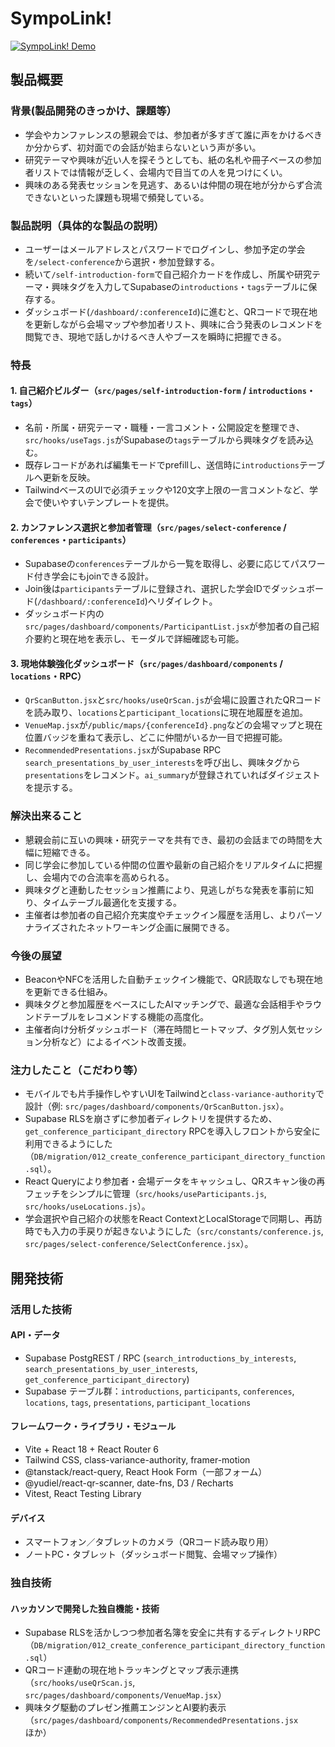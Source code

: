 # SympoLink!

[![SympoLink! Demo](https://jphacks.com/wp-content/uploads/2025/05/JPHACKS2025_ogp.jpg)](https://www.youtube.com/watch?v=lA9EluZugD8)

## 製品概要
### 背景(製品開発のきっかけ、課題等）
- 学会やカンファレンスの懇親会では、参加者が多すぎて誰に声をかけるべきか分からず、初対面での会話が始まらないという声が多い。
- 研究テーマや興味が近い人を探そうとしても、紙の名札や冊子ベースの参加者リストでは情報が乏しく、会場内で目当ての人を見つけにくい。
- 興味のある発表セッションを見逃す、あるいは仲間の現在地が分からず合流できないといった課題も現場で頻発している。

### 製品説明（具体的な製品の説明）
- ユーザーはメールアドレスとパスワードでログインし、参加予定の学会を`/select-conference`から選択・参加登録する。
- 続いて`/self-introduction-form`で自己紹介カードを作成し、所属や研究テーマ・興味タグを入力してSupabaseの`introductions`・`tags`テーブルに保存する。
- ダッシュボード(`/dashboard/:conferenceId`)に進むと、QRコードで現在地を更新しながら会場マップや参加者リスト、興味に合う発表のレコメンドを閲覧でき、現地で話しかけるべき人やブースを瞬時に把握できる。

### 特長
#### 1. 自己紹介ビルダー（`src/pages/self-introduction-form` / `introductions`・`tags`）
- 名前・所属・研究テーマ・職種・一言コメント・公開設定を整理でき、`src/hooks/useTags.js`がSupabaseの`tags`テーブルから興味タグを読み込む。
- 既存レコードがあれば編集モードでprefillし、送信時に`introductions`テーブルへ更新を反映。
- TailwindベースのUIで必須チェックや120文字上限の一言コメントなど、学会で使いやすいテンプレートを提供。

#### 2. カンファレンス選択と参加者管理（`src/pages/select-conference` / `conferences`・`participants`）
- Supabaseの`conferences`テーブルから一覧を取得し、必要に応じてパスワード付き学会にもjoinできる設計。
- Join後は`participants`テーブルに登録され、選択した学会IDでダッシュボード(`/dashboard/:conferenceId`)へリダイレクト。
- ダッシュボード内の`src/pages/dashboard/components/ParticipantList.jsx`が参加者の自己紹介要約と現在地を表示し、モーダルで詳細確認も可能。

#### 3. 現地体験強化ダッシュボード（`src/pages/dashboard/components` / `locations`・RPC）
- `QrScanButton.jsx`と`src/hooks/useQrScan.js`が会場に設置されたQRコードを読み取り、`locations`と`participant_locations`に現在地履歴を追加。
- `VenueMap.jsx`が`/public/maps/{conferenceId}.png`などの会場マップと現在位置バッジを重ねて表示し、どこに仲間がいるか一目で把握可能。
- `RecommendedPresentations.jsx`がSupabase RPC `search_presentations_by_user_interests`を呼び出し、興味タグから`presentations`をレコメンド。`ai_summary`が登録されていればダイジェストを提示する。

### 解決出来ること
- 懇親会前に互いの興味・研究テーマを共有でき、最初の会話までの時間を大幅に短縮できる。
- 同じ学会に参加している仲間の位置や最新の自己紹介をリアルタイムに把握し、会場内での合流率を高められる。
- 興味タグと連動したセッション推薦により、見逃しがちな発表を事前に知り、タイムテーブル最適化を支援する。
- 主催者は参加者の自己紹介充実度やチェックイン履歴を活用し、よりパーソナライズされたネットワーキング企画に展開できる。

### 今後の展望
- BeaconやNFCを活用した自動チェックイン機能で、QR読取なしでも現在地を更新できる仕組み。
- 興味タグと参加履歴をベースにしたAIマッチングで、最適な会話相手やラウンドテーブルをレコメンドする機能の高度化。
- 主催者向け分析ダッシュボード（滞在時間ヒートマップ、タグ別人気セッション分析など）によるイベント改善支援。

### 注力したこと（こだわり等）
- モバイルでも片手操作しやすいUIをTailwindと`class-variance-authority`で設計（例: `src/pages/dashboard/components/QrScanButton.jsx`）。
- Supabase RLSを崩さずに参加者ディレクトリを提供するため、`get_conference_participant_directory` RPCを導入しフロントから安全に利用できるようにした（`DB/migration/012_create_conference_participant_directory_function.sql`）。
- React Queryにより参加者・会場データをキャッシュし、QRスキャン後の再フェッチをシンプルに管理（`src/hooks/useParticipants.js`, `src/hooks/useLocations.js`）。
- 学会選択や自己紹介の状態をReact ContextとLocalStorageで同期し、再訪時でも入力の手戻りが起きないようにした（`src/constants/conference.js`, `src/pages/select-conference/SelectConference.jsx`）。

## 開発技術
### 活用した技術
#### API・データ
- Supabase PostgREST / RPC (`search_introductions_by_interests`, `search_presentations_by_user_interests`, `get_conference_participant_directory`)
- Supabase テーブル群：`introductions`, `participants`, `conferences`, `locations`, `tags`, `presentations`, `participant_locations`

#### フレームワーク・ライブラリ・モジュール
- Vite + React 18 + React Router 6
- Tailwind CSS, class-variance-authority, framer-motion
- @tanstack/react-query, React Hook Form（一部フォーム）
- @yudiel/react-qr-scanner, date-fns, D3 / Recharts
- Vitest, React Testing Library

#### デバイス
- スマートフォン／タブレットのカメラ（QRコード読み取り用）
- ノートPC・タブレット（ダッシュボード閲覧、会場マップ操作）

### 独自技術
#### ハッカソンで開発した独自機能・技術
- Supabase RLSを活かしつつ参加者名簿を安全に共有するディレクトリRPC（`DB/migration/012_create_conference_participant_directory_function.sql`）
- QRコード連動の現在地トラッキングとマップ表示連携（`src/hooks/useQrScan.js`, `src/pages/dashboard/components/VenueMap.jsx`）
- 興味タグ駆動のプレゼン推薦エンジンとAI要約表示（`src/pages/dashboard/components/RecommendedPresentations.jsx` ほか）
